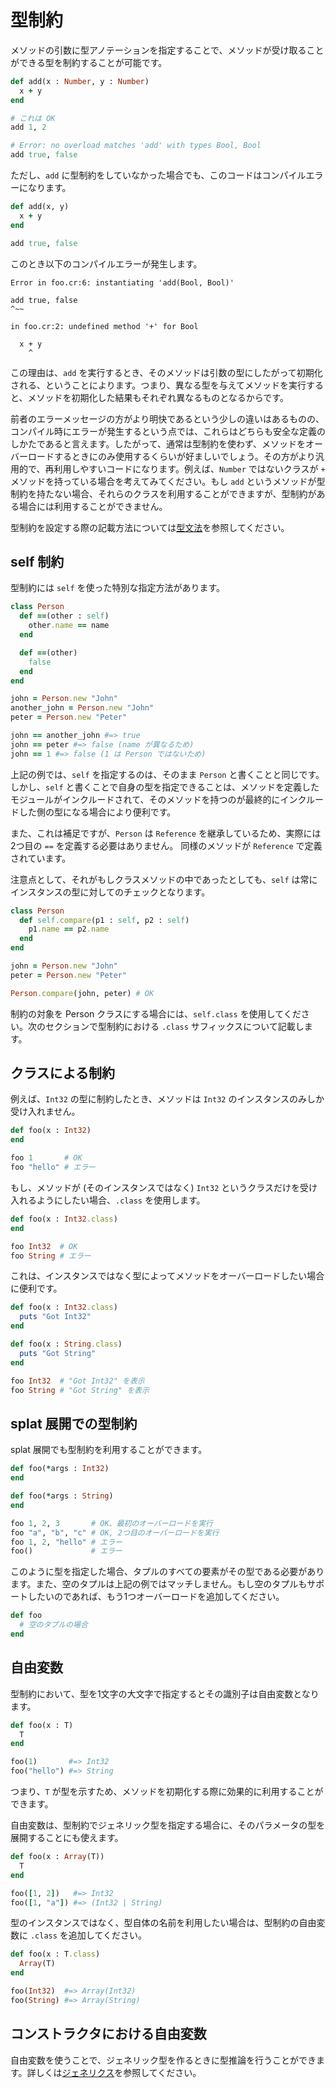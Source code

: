 # 型制約

メソッドの引数に型アノテーションを指定することで、メソッドが受け取ることができる型を制約することが可能です。

```ruby
def add(x : Number, y : Number)
  x + y
end

# これは OK
add 1, 2

# Error: no overload matches 'add' with types Bool, Bool
add true, false
```

ただし、`add` に型制約をしていなかった場合でも、このコードはコンパイルエラーになります。

```ruby
def add(x, y)
  x + y
end

add true, false
```

このとき以下のコンパイルエラーが発生します。

```
Error in foo.cr:6: instantiating 'add(Bool, Bool)'

add true, false
^~~

in foo.cr:2: undefined method '+' for Bool

  x + y
    ^
```

この理由は、`add` を実行するとき、そのメソッドは引数の型にしたがって初期化される、ということによります。つまり、異なる型を与えてメソッドを実行すると、メソッドを初期化した結果もそれぞれ異なるものとなるからです。

前者のエラーメッセージの方がより明快であるという少しの違いはあるものの、コンパイル時にエラーが発生するという点では、これらはどちらも安全な定義のしかたであると言えます。したがって、通常は型制約を使わず、メソッドをオーバーロードするときにのみ使用するくらいが好ましいでしょう。その方がより汎用的で、再利用しやすいコードになります。例えば、`Number` ではないクラスが `+` メソッドを持っている場合を考えてみてください。もし `add` というメソッドが型制約を持たない場合、それらのクラスを利用することができますが、型制約がある場合には利用することができません。

型制約を設定する際の記載方法については[型文法](type_grammar.html)を参照してください。

## self 制約

型制約には `self` を使った特別な指定方法があります。

```ruby
class Person
  def ==(other : self)
    other.name == name
  end

  def ==(other)
    false
  end
end

john = Person.new "John"
another_john = Person.new "John"
peter = Person.new "Peter"

john == another_john #=> true
john == peter #=> false (name が異なるため)
john == 1 #=> false (1 は Person ではないため)
```

上記の例では、`self` を指定するのは、そのまま `Person` と書くことと同じです。しかし、`self` と書くことで自身の型を指定できることは、メソッドを定義したモジュールがインクルードされて、そのメソッドを持つのが最終的にインクルードした側の型になる場合により便利です。

また、これは補足ですが、`Person` は `Reference` を継承しているため、実際には2つ目の `==` を定義する必要はありません。 同様のメソッドが `Reference` で定義されています。

注意点として、それがもしクラスメソッドの中であったとしても、`self` は常にインスタンスの型に対してのチェックとなります。

```ruby
class Person
  def self.compare(p1 : self, p2 : self)
    p1.name == p2.name
  end
end

john = Person.new "John"
peter = Person.new "Peter"

Person.compare(john, peter) # OK
```

制約の対象を Person クラスにする場合には、`self.class` を使用してください。次のセクションで型制約における `.class` サフィックスについて記載します。

## クラスによる制約

例えば、`Int32` の型に制約したとき、メソッドは `Int32` のインスタンスのみしか受け入れません。

```ruby
def foo(x : Int32)
end

foo 1       # OK
foo "hello" # エラー
```

もし、メソッドが (そのインスタンスではなく) `Int32` というクラスだけを受け入れるようにしたい場合、`.class` を使用します。

```ruby
def foo(x : Int32.class)
end

foo Int32  # OK
foo String # エラー
```

これは、インスタンスではなく型によってメソッドをオーバーロードしたい場合に便利です。

```ruby
def foo(x : Int32.class)
  puts "Got Int32"
end

def foo(x : String.class)
  puts "Got String"
end

foo Int32  # "Got Int32" を表示
foo String # "Got String" を表示
```

## splat 展開での型制約

splat 展開でも型制約を利用することができます。

```ruby
def foo(*args : Int32)
end

def foo(*args : String)
end

foo 1, 2, 3       # OK、最初のオーバーロードを実行
foo "a", "b", "c" # OK, 2つ目のオーバーロードを実行
foo 1, 2, "hello" # エラー
foo()             # エラー
```

このように型を指定した場合、タプルのすべての要素がその型である必要があります。また、空のタプルは上記の例ではマッチしません。もし空のタプルもサポートしたいのであれば、もう1つオーバーロードを追加してください。

```ruby
def foo
  # 空のタプルの場合
end
```

## 自由変数

型制約において、型を1文字の大文字で指定するとその識別子は自由変数となります。

```ruby
def foo(x : T)
  T
end

foo(1)       #=> Int32
foo("hello") #=> String
```

つまり、`T` が型を示すため、メソッドを初期化する際に効果的に利用することができます。

自由変数は、型制約でジェネリック型を指定する場合に、そのパラメータの型を展開することにも使えます。

```ruby
def foo(x : Array(T))
  T
end

foo([1, 2])   #=> Int32
foo([1, "a"]) #=> (Int32 | String)
```

型のインスタンスではなく、型自体の名前を利用したい場合は、型制約の自由変数に `.class` を追加してください。

```ruby
def foo(x : T.class)
  Array(T)
end

foo(Int32)  #=> Array(Int32)
foo(String) #=> Array(String)
```

## コンストラクタにおける自由変数

自由変数を使うことで、ジェネリック型を作るときに型推論を行うことができます。詳しくは[ジェネリクス](generics.html)を参照してください。

